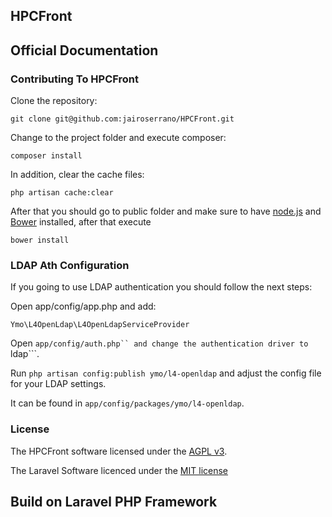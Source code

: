 ## HPCFront 



## Official Documentation



### Contributing To HPCFront

Clone the repository:
  
    git clone git@github.com:jairoserrano/HPCFront.git

Change to the project folder and execute composer:

    composer install

In addition, clear the cache files:

    php artisan cache:clear

After that you should go to public folder and make sure to have [node.js](http://nodejs.org/) and [Bower](http://bower.io/#install-bower) installed, after that execute

    bower install

### LDAP Ath Configuration

If you going to use LDAP authentication you should follow the next steps:

Open app/config/app.php and add:

    Ymo\L4OpenLdap\L4OpenLdapServiceProvider

Open ```app/config/auth.php`` and change the authentication driver to ```ldap```.

Run ```php artisan config:publish ymo/l4-openldap``` and adjust the config file for your LDAP settings.

It can be found in ```app/config/packages/ymo/l4-openldap```.

### License

The HPCFront software licensed under the [AGPL v3](http://www.gnu.org/licenses/agpl-3.0.html).

The Laravel Software licenced under the [MIT license](http://opensource.org/licenses/MIT)

## Build on Laravel PHP Framework
